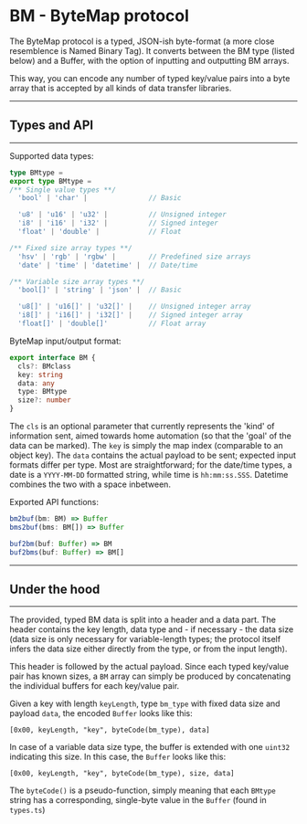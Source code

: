 # BM - ByteMap protocol

The ByteMap protocol is a typed, JSON-ish byte-format (a more close resemblence is Named Binary Tag). It converts between the BM type (listed below) and a Buffer, with the option of inputting and outputting BM arrays.

This way, you can encode any number of typed key/value pairs into a byte array that is accepted by all kinds of data transfer libraries.

---
## Types and API
---
Supported data types:
```ts
type BMtype =
export type BMtype =
/** Single value types **/
  'bool' | 'char' |               // Basic

  'u8' | 'u16' | 'u32' |          // Unsigned integer
  'i8' | 'i16' | 'i32' |          // Signed integer
  'float' | 'double' |            // Float

/** Fixed size array types **/
  'hsv' | 'rgb' | 'rgbw' |        // Predefined size arrays
  'date' | 'time' | 'datetime' |  // Date/time

/** Variable size array types **/
  'bool[]' | 'string' | 'json' |  // Basic

  'u8[]' | 'u16[]' | 'u32[]' |    // Unsigned integer array
  'i8[]' | 'i16[]' | 'i32[]' |    // Signed integer array
  'float[]' | 'double[]'          // Float array
```

ByteMap input/output format:
```ts
export interface BM {
  cls?: BMclass
  key: string
  data: any
  type: BMtype
  size?: number
}
```
The `cls` is an optional parameter that currently represents the 'kind' of information sent, aimed towards home automation (so that the 'goal' of the data can be marked).
The `key` is simply the map index (comparable to an object key). The `data` contains the actual payload to be sent; expected input formats differ per type. Most are straightforward; for the date/time types, a date is a `YYYY-MM-DD` formatted string, while time is `hh:mm:ss.SSS`. Datetime combines the two with a space inbetween.

Exported API functions:
```ts
bm2buf(bm: BM) => Buffer
bms2buf(bms: BM[]) => Buffer

buf2bm(buf: Buffer) => BM
buf2bms(buf: Buffer) => BM[]
```

---
## Under the hood
---
The provided, typed BM data is split into a header and a data part. The header contains the key length, data type and - if necessary - the data size (data size is only necessary for variable-length types; the protocol itself infers the data size either directly from the type, or from the input length). 

This header is followed by the actual payload. Since each typed key/value pair has known sizes, a `BM` array can simply be produced by concatenating the individual buffers for each key/value pair.

Given a key with length `keyLength`, type `bm_type` with fixed data size and payload `data`, the encoded `Buffer` looks like this:
```
[0x00, keyLength, "key", byteCode(bm_type), data]
```
In case of a variable data size type, the buffer is extended with one `uint32` indicating this size. In this case, the `Buffer` looks like this:
```
[0x00, keyLength, "key", byteCode(bm_type), size, data]
```
The `byteCode()` is a pseudo-function, simply meaning that each `BMtype` string has a corresponding, single-byte value in the `Buffer` (found in `types.ts`)
